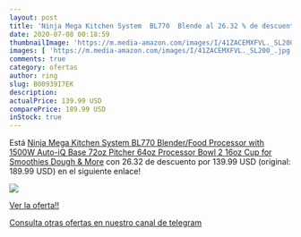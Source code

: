 ```yaml
---
layout: post
title: 'Ninja Mega Kitchen System  BL770  Blende al 26.32 % de descuento'
date: 2020-07-08 00:18:59
thumbnailImage: 'https://m.media-amazon.com/images/I/41ZACEMXFVL._SL200_.jpg'
images: [ 'https://m.media-amazon.com/images/I/41ZACEMXFVL._SL200_.jpg' ]
comments: true
category: ofertas
author: ring
slug: B00939I7EK
description:
actualPrice: 139.99 USD
comparePrice: 189.99 USD
inStock: true
---
```


Está [Ninja Mega Kitchen System  BL770  Blender/Food Processor with 1500W Auto-iQ Base  72oz Pitcher  64oz Processor Bowl   2  16oz Cup for Smoothies  Dough & More](https://www.amazon.com/dp/B00939I7EK/?tag=redken08-20) con 26.32 de descuento por 139.99 USD (original: 189.99 USD) en el siguiente enlace!

[![](https://m.media-amazon.com/images/I/41ZACEMXFVL._SL200_.jpg)](https://www.amazon.com/dp/B00939I7EK/?tag=redken08-20)

[Ver la oferta!!](https://www.amazon.com/dp/B00939I7EK/?tag=redken08-20)

[Consulta otras ofertas en nuestro canal de telegram](https://t.me/s/ofertas25)
